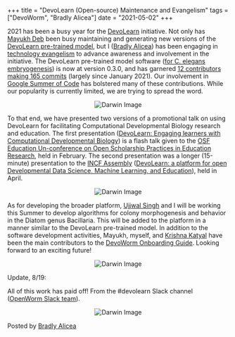 +++
title =  "DevoLearn (Open-source) Maintenance and Evangelism"
tags = ["DevoWorm", "Bradly Alicea"]
date = "2021-05-02"
+++



 2021 has been a busy year for the [DevoLearn](https://github.com/DevoLearn/) initiative. Not only has [Mayukh Deb](https://mayukhdeb.github.io/) been busy maintaining and generating new versions of the [DevoLearn pre-trained model](https://pypi.org/project/devolearn/), but I ([Bradly Alicea](https://bradly-alicea.weebly.com/)) has been engaging in [technology evangelism](https://en.wikipedia.org/wiki/Technology_evangelist) to advance awareness and involvement in the initiative.  The DevoLearn pre-trained model software ([for C. elegans embryogenesis](https://thenode.biologists.com/pre-trained-machine-learning-models-for-developmental-biology/uncategorized/)) is now at version 0.3.0, and has garnered [12 contributors making 165 commits](https://libraries.io/github/DevoLearn/devolearn/contributors) (largely since January 2021). Our involvement in [Google Summer of Code](https://summerofcode.withgoogle.com/) has bolstered many of these contributions. While our popularity is currently limited, we are trying to spread the word.

<p align="center">
<img src="https://1.bp.blogspot.com/-ZPG9okzirHE/YI78JLuSzKI/AAAAAAAAOng/cSVmSPW-GnkYPN-sLc24z728QUTXk76gACLcBGAsYHQ/w400-h361/EwlS5HRXMAI1WoD.png" alt='Darwin Image'/>
</p>

To that end, we have presented two versions of a promotional talk on using DevoLearn for facilitating Computational Developmental Biology research and education. The first presentation ([DevoLearn: Engaging learners with Computational Developmental Biology](https://github.com/devoworm/Proposals-Public-Lectures/blob/master/Open%20Education%20Conference/Abstract-Slides.md)) is a flash talk given to the [OSF Education Un-conference on Open Scholarship Practices in Education Research](https://www.cos.io/education-reseach-2021-virtual-unconference), held in February. The second presentation was a longer (15-minute) presentation to the [INCF Assembly](https://neuroinformatics.incf.org/) ([DevoLearn: a platform for open Developmental Data Science, Machine Learning, and Education](https://www.youtube.com/watch?v=-Kg3rgjFCnc&t=2s)), held in April.

<p align="center">
<img src="https://1.bp.blogspot.com/-KrTWC3cTAvA/YI76VEhV3YI/AAAAAAAAOnY/eewRcCBlBpk_pKAaLBysqAOLZnFDr3JjgCLcBGAsYHQ/w400-h225/Slide1.png" alt='Darwin Image'/>
</p>

As for developing the broader platform, [Ujjwal Singh](https://ujjwalll.github.io/) and I will be working this Summer to develop algorithms for colony morphogenesis and behavior in the Diatom genus Bacillaria. This will be added to the platform in a manner similar to the DevoLearn pre-trained model. In addition to the software development activities, Mayukh, myself, and [Krishna Katyal](https://github.com/krishnakatyal) have been the main contributors to the [DevoWorm Onboarding Guide](https://github.com/devoworm/Proposals-Public-Lectures/blob/master/Onboarding%20Guide/onboarding-guide.md). Looking forward to an exciting future!

<p align="center">
<img src="https://1.bp.blogspot.com/-EZpXoPk6cF4/YI7-z5RhV_I/AAAAAAAAOno/FTuwEbsySAki2uWn_ZBAWlLYEt9kuedVgCLcBGAsYHQ/w400-h225/EwA85rwXAAIaw1h.jpeg" alt='Darwin Image'/>
</p>

Update, 8/19:

All of this work has paid off! From the #devolearn Slack channel ([OpenWorm Slack team](https://app.slack.com/client/T02EPNETZ/)).

<p align="center">
<img src="https://1.bp.blogspot.com/-NR_-4zSaAwg/YR7BzJEHv9I/AAAAAAAAO4w/fxLyGafeJCYNuot4wGHGnnKoxJqKkIEwACLcBGAsYHQ/w425-h246/devolearn-milestone.png" alt='Darwin Image'/>
</p>




Posted by [Bradly Alicea](https://www.linkedin.com/in/bradlyalicea/) 
